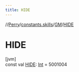 ```yaml
---
title: HIDE
---
```

//[Perry](../../../index.html)/[constants.skills](../index.html)/[GM](index.html)/[HIDE](-h-i-d-e.html)



# HIDE



[jvm]\
const val [HIDE](-h-i-d-e.html): [Int](https://kotlinlang.org/api/latest/jvm/stdlib/kotlin/-int/index.html) = 5001004




